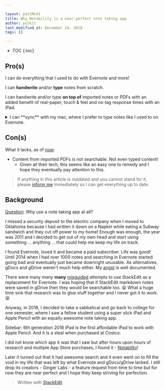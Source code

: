 ```yaml
---

layout: postMod1
title: Why Notability is a near-perfect note taking app
author: pulkit
last_modified_at: December 24, 2018
tags: []

---
```


* TOC
{:toc}

## Pro(s)

I can do everything that I used to do with Evernote and more!

I can **handwrite** and/or **type** notes from scratch.

I can handwrite and/or type **on top of** imported notes or PDFs with an added benefit of real-paper, touch & feel and no-lag response times with an iPad.

<details><summary>I can **sync** with my mac, where I prefer to type notes like I used to on Evernote.</summary>Sure it stung at first to purchase from iOS app store for roughly 10 bucks and then again from mac app store ... BUT then I realized ... HEY! At least it is not a subscription and it is a one-time-cost ... also its developers deserve the payment for their monumental efforts to bring this to life.</details>

## Con(s)

What it lacks, as of <u>now</u>:
* Content from imported PDFs is not searchable. Not even typed content!
	* Given all their tech, this seems like an easy one to remedy and I hope they eventually pay attention to this.

> If anything in this article is outdated and you cannot stand for it, please [inform me](https://twitter.com/intent/tweet?screen_name=learnwell&ref_src=twsrc%5Etfw) immediately so I can get everything up to date.

## Background

<u>Question</u>: Why use a note taking app at all?

I missed a security deposit to the electric company when I moved to Oklahoma because I had written it down on a Napkin while eating a Subway sandwich and they cut off power to my home!  Enough was enough, the year was 2011 and I decided to get out of my own head and start using something ... anything ... that could help me keep my life on track.

I found Evernote, loved it and became a paid subscriber. Life was good! Until 2014 when I had over 1000 notes and searching in Evernote started going bad and eventually just became downright unusable. As alternatives, gDocs and gDrive weren't much help either. My [angst](https://medium.com/@learnwell/evernote-vs-google-docs-the-user-loses-49b5eca7c052) is well documented.

There were many *many* **many** <u>misguided</u> attempts to use StackEdit as a replacement for Evernote. I was hoping that if StackEdit markdown notes were saved in gDrive then they would be searchable too. :tired_face: What a huge time sink that research was to glue stuff together and I never got it to work.  :tired_face:

Anyway, in 2018, I decided to take a sabbatical and go back to college for one semester, where I saw a fellow student using a super slick iPad and Apple Pencil with an equally awesome note taking app.

Sidebar: 6th generation 2018 iPad is the first affordable iPad to work with Apple Pencil. And it is a steal when purchased at Costco.

I did not know which app it was that I saw but after hours upon hours of research and multiple App Store purchases, I found it - [Notability](https://www.gingerlabs.com/)!

Later it turned out that it had awesome search and it even went on to fill the void in my life that was left by what Evernote and gDocs/gDrive lacked. I still drop its creators - Ginger Labs -  a feature request from time to time but for now they are near perfect and I hope they keep striving for perfection.

> Written with [StackEdit](https://stackedit.io/).
<!--stackedit_data:
eyJoaXN0b3J5IjpbLTEyODc0ODk4NjAsLTE3OTYyMTc4NjNdfQ
==
-->
